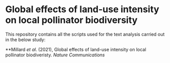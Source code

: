 # Global effects of land-use intensity on local pollinator biodiversity

This repository contains all the scripts used for the text analysis carried out in the below study:

**Millard _et al_. (2021), Global effects of land-use intensity on local pollinator biodiveristy. _Nature Communications_